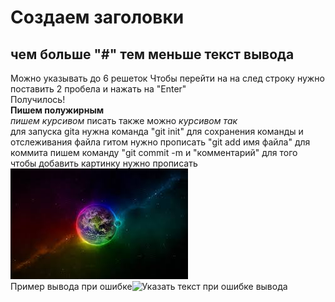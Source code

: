 # Создаем заголовки
## чем больше "#" тем меньше текст вывода    
Можно указывать до 6 решеток
Чтобы перейти на на след строку нужно поставить 2 пробела и нажать на "Enter"  
Получилось!  
**Пишем полужирным**  
*пишем курсивом*  писать также можно _курсивом так_  
для запуска gita нужна команда "git init"
для сохранения команды и отслеживания файла гитом нужно прописать "git add имя файла"
для коммита пишем команду "git commit -m и "комментарий"
для того чтобы добавить картинку нужно прописать 
![Указать текст при ошибке вывода](Check.jpg)  
Пример вывода при ошибке![Указать текст при ошибке вывода](Check2.jpg)
